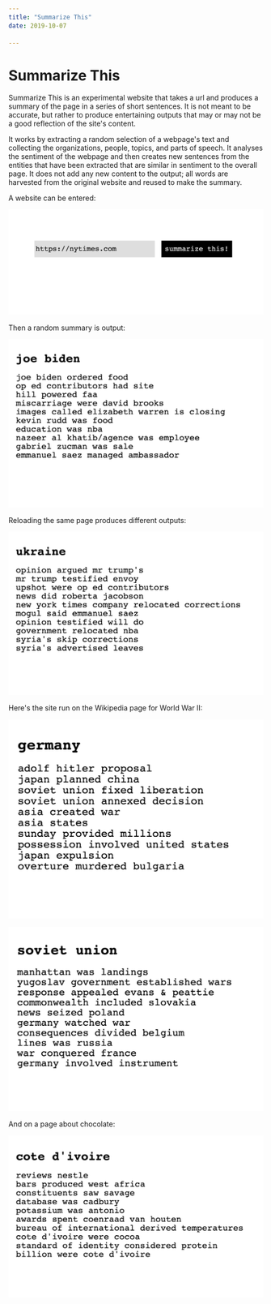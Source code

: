 ```yaml
---
title: "Summarize This"
date: 2019-10-07

---
```



# Summarize This

Summarize This is an experimental website that takes a url and produces a summary of the page in a series of short sentences. It is not meant to be accurate, but rather to produce entertaining outputs that may or may not be a good reflection of the site's content. 

It works by extracting a random selection of a webpage's text and collecting the organizations, people, topics, and parts of speech. It analyses the sentiment of the webpage and then creates new sentences from the entities that have been extracted that are similar in sentiment to the overall page. It does not add any new content to the output; all words are harvested from the original website and reused to make the summary. 

A website can be entered:

![](/static/images/summarize-this/front.png)

Then a random summary is output:

![](/static/images/summarize-this/times1.png)

Reloading the same page produces different outputs:

![](/static/images/summarize-this/times2.png)

Here's the site run on the Wikipedia page for World War II:


![](/static/images/summarize-this/ww21.png)

![](/static/images/summarize-this/ww22.png)

And on a page about chocolate:

![](/static/images/summarize-this/choc.png)
